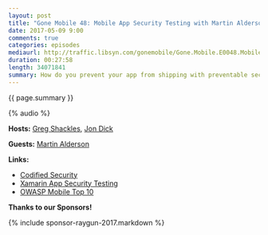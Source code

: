 ```yaml
---
layout: post
title: "Gone Mobile 48: Mobile App Security Testing with Martin Alderson"
date: 2017-05-09 9:00
comments: true
categories: episodes
mediaurl: http://traffic.libsyn.com/gonemobile/Gone.Mobile.E0048.Mobile.App.Security.Testing.with.Martin.Alderson.mp3
duration: 00:27:58
length: 34071841
summary: How do you prevent your app from shipping with preventable security vulnerabilities? This episode we talk to Martin Alderson of Codified Security about their automated Mobile App Security testing service.
---
```


{{ page.summary }}

<!-- more -->

{% audio %}

**Hosts:** [Greg Shackles](http://twitter.com/gshackles), [Jon Dick](http://twitter.com/redth)

**Guests:** [Martin Alderson](https://twitter.com/martinald)

**Links:** 

- [Codified Security](https://codifiedsecurity.com/)
- [Xamarin App Security Testing](https://codifiedsecurity.com/xamarin-app-security-testing/)
- [OWASP Mobile Top 10](https://www.owasp.org/index.php/Mobile_Top_10_2016-Top_10)

**Thanks to our Sponsors!**

{% include sponsor-raygun-2017.markdown %}
